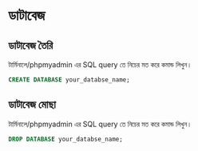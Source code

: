 # ডাটাবেজ

## ডাটাবেজ তৈরি

টার্মিনালে/phpmyadmin এর SQL query তে নিচের মত করে কমান্ড লিখুন।

```sql
CREATE DATABASE your_databse_name;
```

## ডাটাবেজ মোছা

টার্মিনালে/phpmyadmin এর SQL query তে নিচের মত করে কমান্ড লিখুন।

```sql
DROP DATABASE your_databse_name;
```

